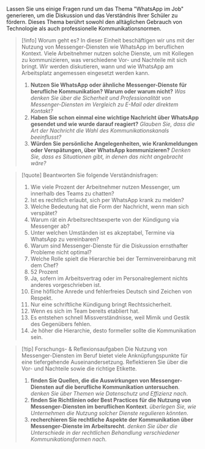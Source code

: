 Lassen Sie uns einige Fragen rund um das Thema "WhatsApp im Job" generieren, um die Diskussion und das Verständnis Ihrer Schüler zu fördern. Dieses Thema berührt sowohl den alltäglichen Gebrauch von Technologie als auch professionelle Kommunikationsnormen.

>[!info] Worum geht es?
>In dieser Einheit beschäftigen wir uns mit der Nutzung von Messenger-Diensten wie WhatsApp im beruflichen Kontext. Viele Arbeitnehmer nutzen solche Dienste, um mit Kollegen zu kommunizieren, was verschiedene Vor- und Nachteile mit sich bringt. Wir werden diskutieren, wann und wie WhatsApp am Arbeitsplatz angemessen eingesetzt werden kann.
>1. **Nutzen Sie WhatsApp oder ähnliche Messenger-Dienste für berufliche Kommunikation? Warum oder warum nicht?**
>*Was denken Sie über die Sicherheit und Professionalität von Messenger-Diensten im Vergleich zu E-Mail oder direktem Kontakt?*
>2. **Haben Sie schon einmal eine wichtige Nachricht über WhatsApp gesendet und wie wurde darauf reagiert?**
>*Glauben Sie, dass die Art der Nachricht die Wahl des Kommunikationskanals beeinflusst?*
>3. **Würden Sie persönliche Angelegenheiten, wie Krankmeldungen oder Verspätungen, über WhatsApp kommunizieren?**
>*Denken Sie, dass es Situationen gibt, in denen das nicht angebracht wäre?*

>[!quote] Beantworten Sie folgende Verständnisfragen:
>1. Wie viele Prozent der Arbeitnehmer nutzen Messenger, um innerhalb des Teams zu chatten?
>2. Ist es rechtlich erlaubt, sich per WhatsApp krank zu melden?
>3. Welche Bedeutung hat die Form der Nachricht, wenn man sich verspätet?
>4. Warum rät ein Arbeitsrechtsexperte von der Kündigung via Messenger ab?
>5. Unter welchen Umständen ist es akzeptabel, Termine via WhatsApp zu vereinbaren?
>6. Warum sind Messenger-Dienste für die Diskussion ernsthafter Probleme nicht optimal?
>7. Welche Rolle spielt die Hierarchie bei der Terminvereinbarung mit dem Chef?
>1. 52 Prozent
>2. Ja, sofern im Arbeitsvertrag oder im Personalreglement nichts anderes vorgeschrieben ist.
>3. Eine höfliche Anrede und fehlerfreies Deutsch sind Zeichen von Respekt.
>4. Nur eine schriftliche Kündigung bringt Rechtssicherheit.
>5. Wenn es sich im Team bereits etabliert hat.
>6. Es entstehen schnell Missverständnisse, weil Mimik und Gestik des Gegenübers fehlen.
>7. Je höher die Hierarchie, desto formeller sollte die Kommunikation sein.

>[!tip] Forschungs- & Reflexionsaufgaben
>Die Nutzung von Messenger-Diensten im Beruf bietet viele Anknüpfungspunkte für eine tiefergehende Auseinandersetzung. Reflektieren Sie über die Vor- und Nachteile sowie die richtige Etikette.
>1. **finden Sie Quellen, die die Auswirkungen von Messenger-Diensten auf die berufliche Kommunikation untersuchen**. *denken Sie über Themen wie Datenschutz und Effizienz nach*.
>2. **finden Sie Richtlinien oder Best Practices für die Nutzung von Messenger-Diensten im beruflichen Kontext**. *überlegen Sie, wie Unternehmen die Nutzung solcher Dienste regulieren könnten*.
>3. **recherchieren Sie rechtliche Aspekte der Kommunikation über Messenger-Dienste im Arbeitsrecht**. *denken Sie über die Unterschiede in der rechtlichen Behandlung verschiedener Kommunikationsformen nach*.